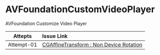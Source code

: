 # AVFoundationCustomVideoPlayer
AVFoundation Customize Video Player

|Attepts|Issue Link|
|:---:|:---|
|Attempt-01|[CGAffineTransform : Non Device Rotation](https://github.com/jeong-hyeonHwang/AVFoundationCustomVideoPlayer/issues/1)|
